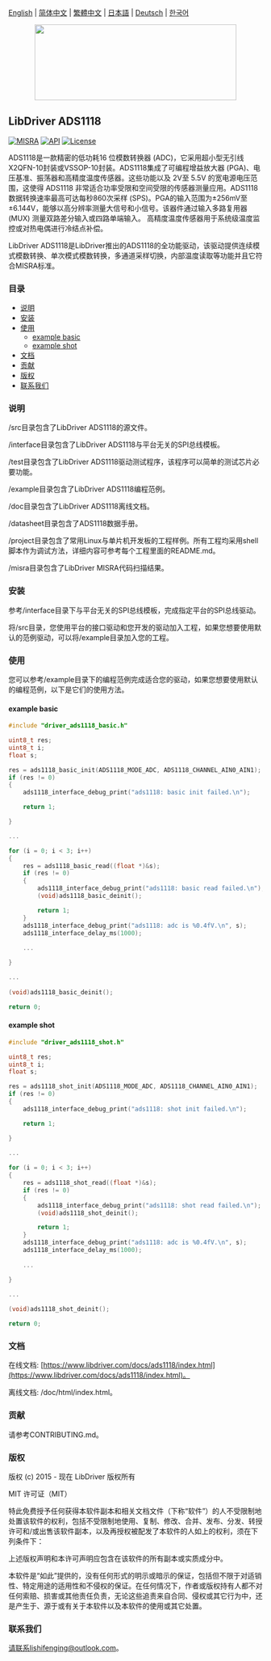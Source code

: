 [English](/README.md) | [ 简体中文](/README_zh-Hans.md) | [繁體中文](/README_zh-Hant.md) | [日本語](/README_ja.md) | [Deutsch](/README_de.md) | [한국어](/README_ko.md)

<div align=center>
<img src="/doc/image/logo.svg" width="400" height="150"/>
</div>

## LibDriver ADS1118

[![MISRA](https://img.shields.io/badge/misra-compliant-brightgreen.svg)](/misra/README.md) [![API](https://img.shields.io/badge/api-reference-blue.svg)](https://www.libdriver.com/docs/ads1118/index.html) [![License](https://img.shields.io/badge/license-MIT-brightgreen.svg)](/LICENSE)

ADS1118是一款精密的低功耗16 位模数转换器 (ADC)，它采用超小型无引线 X2QFN-10封装或VSSOP-10封装。ADS1118集成了可编程增益放大器 (PGA)、电压基准、振荡器和高精度温度传感器。这些功能以及 2V至 5.5V 的宽电源电压范围，这使得 ADS1118 非常适合功率受限和空间受限的传感器测量应用。ADS1118数据转换速率最高可达每秒860次采样 (SPS)。PGA的输入范围为±256mV至±6.144V，能够以高分辨率测量大信号和小信号。该器件通过输入多路复用器 (MUX) 测量双路差分输入或四路单端输入。 高精度温度传感器用于系统级温度监控或对热电偶进行冷结点补偿。

LibDriver ADS1118是LibDriver推出的ADS1118的全功能驱动，该驱动提供连续模式模数转换、单次模式模数转换，多通道采样切换，内部温度读取等功能并且它符合MISRA标准。

### 目录

  - [说明](#说明)
  - [安装](#安装)
  - [使用](#使用)
    - [example basic](#example-basic)
    - [example shot](#example-shot)
  - [文档](#文档)
  - [贡献](#贡献)
  - [版权](#版权)
  - [联系我们](#联系我们)

### 说明

/src目录包含了LibDriver ADS1118的源文件。

/interface目录包含了LibDriver ADS1118与平台无关的SPI总线模板。

/test目录包含了LibDriver ADS1118驱动测试程序，该程序可以简单的测试芯片必要功能。

/example目录包含了LibDriver ADS1118编程范例。

/doc目录包含了LibDriver ADS1118离线文档。

/datasheet目录包含了ADS1118数据手册。

/project目录包含了常用Linux与单片机开发板的工程样例。所有工程均采用shell脚本作为调试方法，详细内容可参考每个工程里面的README.md。

/misra目录包含了LibDriver MISRA代码扫描结果。

### 安装

参考/interface目录下与平台无关的SPI总线模板，完成指定平台的SPI总线驱动。

将/src目录，您使用平台的接口驱动和您开发的驱动加入工程，如果您想要使用默认的范例驱动，可以将/example目录加入您的工程。

### 使用

您可以参考/example目录下的编程范例完成适合您的驱动，如果您想要使用默认的编程范例，以下是它们的使用方法。

#### example basic

```C
#include "driver_ads1118_basic.h"

uint8_t res;
uint8_t i;
float s;

res = ads1118_basic_init(ADS1118_MODE_ADC, ADS1118_CHANNEL_AIN0_AIN1);
if (res != 0)
{
    ads1118_interface_debug_print("ads1118: basic init failed.\n");         

    return 1;

}

...

for (i = 0; i < 3; i++)
{
    res = ads1118_basic_read((float *)&s);
    if (res != 0)
    {
        ads1118_interface_debug_print("ads1118: basic read failed.\n");
        (void)ads1118_basic_deinit();

        return 1;
    }
    ads1118_interface_debug_print("ads1118: adc is %0.4fV.\n", s);
    ads1118_interface_delay_ms(1000);
    
    ...

}

...
    
(void)ads1118_basic_deinit();

return 0;
```

#### example shot

```C
#include "driver_ads1118_shot.h"

uint8_t res;
uint8_t i;
float s;

res = ads1118_shot_init(ADS1118_MODE_ADC, ADS1118_CHANNEL_AIN0_AIN1);
if (res != 0)
{
    ads1118_interface_debug_print("ads1118: shot init failed.\n");         

    return 1;

}

...
    
for (i = 0; i < 3; i++)
{
    res = ads1118_shot_read((float *)&s);
    if (res != 0)
    {
        ads1118_interface_debug_print("ads1118: shot read failed.\n");
        (void)ads1118_shot_deinit();

        return 1;
    }
    ads1118_interface_debug_print("ads1118: adc is %0.4fV.\n", s);
    ads1118_interface_delay_ms(1000);
    
    ...

}

...
    
(void)ads1118_shot_deinit();

return 0;
```

### 文档

在线文档: [https://www.libdriver.com/docs/ads1118/index.html](https://www.libdriver.com/docs/ads1118/index.html)。

离线文档: /doc/html/index.html。

### 贡献

请参考CONTRIBUTING.md。

### 版权

版权 (c) 2015 - 现在 LibDriver 版权所有

MIT 许可证（MIT）

特此免费授予任何获得本软件副本和相关文档文件（下称“软件”）的人不受限制地处置该软件的权利，包括不受限制地使用、复制、修改、合并、发布、分发、转授许可和/或出售该软件副本，以及再授权被配发了本软件的人如上的权利，须在下列条件下：

上述版权声明和本许可声明应包含在该软件的所有副本或实质成分中。

本软件是“如此”提供的，没有任何形式的明示或暗示的保证，包括但不限于对适销性、特定用途的适用性和不侵权的保证。在任何情况下，作者或版权持有人都不对任何索赔、损害或其他责任负责，无论这些追责来自合同、侵权或其它行为中，还是产生于、源于或有关于本软件以及本软件的使用或其它处置。

### 联系我们

请联系lishifenging@outlook.com。